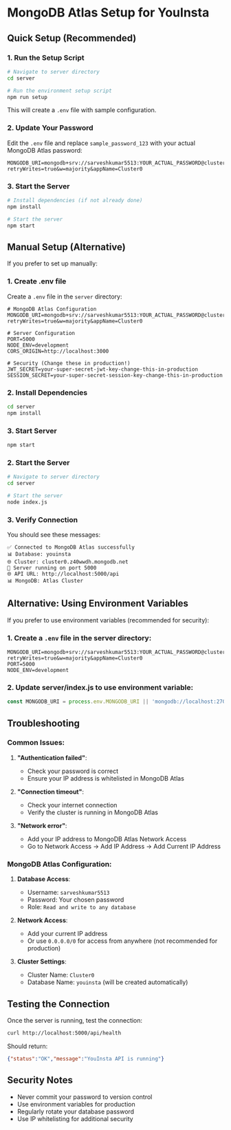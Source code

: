 # MongoDB Atlas Setup for YouInsta

## Quick Setup (Recommended)

### 1. Run the Setup Script

```bash
# Navigate to server directory
cd server

# Run the environment setup script
npm run setup
```

This will create a `.env` file with sample configuration.

### 2. Update Your Password

Edit the `.env` file and replace `sample_password_123` with your actual MongoDB Atlas password:

```env
MONGODB_URI=mongodb+srv://sarveshkumar5513:YOUR_ACTUAL_PASSWORD@cluster0.z40wwdh.mongodb.net/youinsta?retryWrites=true&w=majority&appName=Cluster0
```

### 3. Start the Server

```bash
# Install dependencies (if not already done)
npm install

# Start the server
npm start
```

## Manual Setup (Alternative)

If you prefer to set up manually:

### 1. Create .env file

Create a `.env` file in the `server` directory:

```env
# MongoDB Atlas Configuration
MONGODB_URI=mongodb+srv://sarveshkumar5513:YOUR_ACTUAL_PASSWORD@cluster0.z40wwdh.mongodb.net/youinsta?retryWrites=true&w=majority&appName=Cluster0

# Server Configuration
PORT=5000
NODE_ENV=development
CORS_ORIGIN=http://localhost:3000

# Security (Change these in production!)
JWT_SECRET=your-super-secret-jwt-key-change-this-in-production
SESSION_SECRET=your-super-secret-session-key-change-this-in-production
```

### 2. Install Dependencies

```bash
cd server
npm install
```

### 3. Start Server

```bash
npm start
```

### 2. Start the Server

```bash
# Navigate to server directory
cd server

# Start the server
node index.js
```

### 3. Verify Connection

You should see these messages:
```
✅ Connected to MongoDB Atlas successfully
📊 Database: youinsta
🌐 Cluster: cluster0.z40wwdh.mongodb.net
🚀 Server running on port 5000
🌐 API URL: http://localhost:5000/api
📊 MongoDB: Atlas Cluster
```

## Alternative: Using Environment Variables

If you prefer to use environment variables (recommended for security):

### 1. Create a `.env` file in the server directory:

```env
MONGODB_URI=mongodb+srv://sarveshkumar5513:YOUR_ACTUAL_PASSWORD@cluster0.z40wwdh.mongodb.net/youinsta?retryWrites=true&w=majority&appName=Cluster0
PORT=5000
NODE_ENV=development
```

### 2. Update server/index.js to use environment variable:

```javascript
const MONGODB_URI = process.env.MONGODB_URI || 'mongodb://localhost:27017/youinsta';
```

## Troubleshooting

### Common Issues:

1. **"Authentication failed"**:
   - Check your password is correct
   - Ensure your IP address is whitelisted in MongoDB Atlas

2. **"Connection timeout"**:
   - Check your internet connection
   - Verify the cluster is running in MongoDB Atlas

3. **"Network error"**:
   - Add your IP address to MongoDB Atlas Network Access
   - Go to Network Access → Add IP Address → Add Current IP Address

### MongoDB Atlas Configuration:

1. **Database Access**:
   - Username: `sarveshkumar5513`
   - Password: Your chosen password
   - Role: `Read and write to any database`

2. **Network Access**:
   - Add your current IP address
   - Or use `0.0.0.0/0` for access from anywhere (not recommended for production)

3. **Cluster Settings**:
   - Cluster Name: `Cluster0`
   - Database Name: `youinsta` (will be created automatically)

## Testing the Connection

Once the server is running, test the connection:

```bash
curl http://localhost:5000/api/health
```

Should return:
```json
{"status":"OK","message":"YouInsta API is running"}
```

## Security Notes

- Never commit your password to version control
- Use environment variables for production
- Regularly rotate your database password
- Use IP whitelisting for additional security 